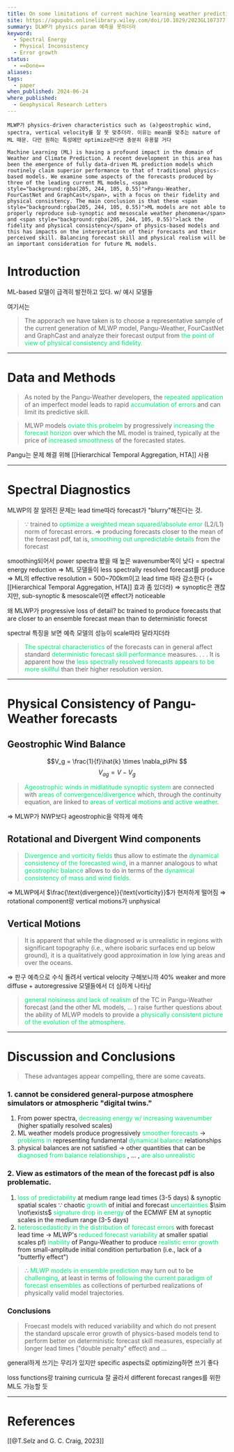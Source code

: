 ```yaml
---
title: On some limitations of current machine learning weather prediction models
site: https://agupubs.onlinelibrary.wiley.com/doi/10.1029/2023GL107377
summary: DLWP가 physics param 예측을 못하더라
keyword:
  - Spectral Energy
  - Physical Inconsistency
  - Error growth
status:
  - ==Done==
aliases: 
tags:
  - paper
when_published: 2024-06-24
where_published:
  - Geophysical Research Letters
---
```

```ad-summary
MLWP가 physics-driven characteristics such as (a)geostrophic wind, spectra, vertical velocity를 잘 못 맞추더라. 이유는 mean을 맞추는 nature of ML 때문. 다만 원하는 특성에만 optimize한다면 충분히 유용할 거다
```

```ad-abstract
Machine Learning (ML) is having a profound impact in the domain of Weather and Climate Prediction. A recent development in this area has been the emergence of fully data‐driven ML prediction models which routinely claim superior performance to that of traditional physics‐based models. We examine some aspects of the forecasts produced by three of the leading current ML models, <span style="background:rgba(205, 244, 105, 0.55)">Pangu‐Weather, FourCastNet and GraphCast</span>, with a focus on their fidelity and physical consistency. The main conclusion is that these <span style="background:rgba(205, 244, 105, 0.55)">ML models are not able to properly reproduce sub‐synoptic and mesoscale weather phenomena</span> and <span style="background:rgba(205, 244, 105, 0.55)">lack the fidelity and physical consistency</span> of physics‐based models and this has impacts on the interpretation of their forecasts and their perceived skill. Balancing forecast skill and physical realism will be an important consideration for future ML models.
```

# Introduction
ML-based  모델이 급격히 발전하고 있다.
w/ 예시 모델들

여기서는
> The apporach we have taken is to choose a representative sample of the current generation of MLWP model, Pangu-Weather, FourCastNet and GraphCast and analyze their forecast output from<font color="#00e676"> the point of view of physical consistency and fidelity.</font> 

---
# Data and Methods
> As noted by the Pangu-Weather developers, the <font color="#00e676">repeated application</font> of an imperfect model leads to rapid <font color="#00e676">accumulation of errors</font> and can limit its predictive skill. 

> MLWP models <font color="#00e676">oviate this probelm </font>by progressively<font color="#00e676"> increasing the forecast horizon </font>over which the ML model is trained, typically at the price of <font color="#00e676">increased smoothness</font> of the forecasted states.

Pangu는 문제 해결 위해 [[Hierarchical Temporal Aggregation, HTA]] 사용

---
# Spectral Diagnostics
MLWP의 잘 알려진 문제는 lead time따라 forecast가 "blurry"해진다는 것.

> $\because$ trained to<font color="#00e676"> optimize a weighted mean squared/absolute error</font> (L2/L1) norm of forecast errors.
> $\Rightarrow$ producing forecasts closer to the mean of the forecast pdf, tat is, <font color="#00e676">smoothing out unpredictable details</font> from the forecast

smoothing되어서 power spectra 봤을 때 높은 wavenumber쪽이 낮다 = spectral energy reduction
$\Rightarrow$ ML 모델들이 less spectrally resolved forecast를 produce
$\Rightarrow$ ML의 effective resolution = 500~700km이고 lead time 따라 감소한다
(+[[Hierarchical Temporal Aggregation, HTA]] 효과 좀 있더라)
$\Rightarrow$ synoptic은 괜찮지만, sub-synoptic & mesoscale이면 effect가 noticeable

왜 MLWP가 progressive loss of detail?
bc trained to produce forecasts that are closer to an ensemble forecast mean than to deterministic forecst

spectral 특징을 보면 예측 모델의 성능이 scale따라 달라지더라

> <font color="#00e676">The spectral characteristics</font> of the forecasts can in general affect standard <font color="#00e676">deterministic forecast skill performance</font> measures. 
> . . .
> It is apparent how the <font color="#00e676">less spectrally resolved forecasts appears to be more skillful</font> than their higher resolution version.

---
# Physical Consistency of Pangu-Weather forecasts

## Geostrophic Wind Balance
$$V_g = \frac{1}{f}\hat{k} \times \nabla_p\Phi $$
$$V_{ag} = V - V_g$$
> <font color="#00e676">Ageostrophic winds in midlatitude synoptic system</font> are connected with <font color="#00e676">areas of convergence/divergence</font> which, through the continuity equation, are linked to <font color="#00e676">areas of vertical motions and active weather</font>.

$\Rightarrow$ MLWP가 NWP보다  ageostrophic을 약하게 예측 

## Rotational and Divergent Wind components
> <font color="#00e676">Divergence and vorticity fields </font>thus allow to estimate the <font color="#00e676">dynamical consistency of the forecasted wind</font>, in a manner analogous to what<font color="#00e676"> geostrophic balance </font>allows to do in terms of the <font color="#00e676">dynamical consistency of mass and wind fields.</font>

$\Rightarrow$ MLWP에서 $\frac{\text{divergence}}{\text{vorticity}}$가 현저하게 떨어짐
$\Rightarrow$ rotational component랑 vertical motions가 unphysical 

## Vertical Motions
> It is apparent that while the diagnosed $w$ is unrealistic in regions with significant topography (i.e., where isobaric surfaces end up below ground), it is a qualitatively good approximation in low lying areas and over the oceans.

$\Rightarrow$ 판구 예측으로 수식 돌려서 vertical velocity 구해보니까 40% weaker and more diffuse
\+ autoregressive 모델들에서 더 심하게 나타남

><font color="#00e676"> general noisiness and lack of realism </font>of the TC in Pangu-Weather forecast (and the other ML models, ... ) raise further questions about the ability of MLWP models to provide a <font color="#00e676">physically consistent picture of the evolution of the atmosphere</font>.
---
# Discussion and Conclusions
> These advantages appear compelling, there are some caveats.

### 1. cannot be considered general-purpose atmosphere simulators or atmospheric "digital twins."
1) From power spectra, <font color="#00e676">decreasing energy w/ increasing wavenumber</font> (higher spatially resolved scales)
2) ML weather models produce progressively <font color="#00e676">smoother forecasts</font>
   $\rightarrow$ <font color="#00e676">problems in</font> representing fundamental <font color="#00e676">dynamical balance</font> relationships
3) physical balances are not satisfied 
   $\rightarrow$ other quantities that can be <font color="#00e676">diagnosed from balance relationships</font> , ... , <font color="#00e676">are also unrealistic</font>

### 2. View as estimators of the mean of the forecast pdf is also problematic.
1) <font color="#00e676">loss of predictability </font>at medium range lead times (3-5 days) & synoptic spatial scales 
   $\because$ chaotic <font color="#00e676">growth</font> of initial and forecast <font color="#00e676">uncertainties</font>
   $\sim \not\exists$ <font color="#00e676">signature drop in energy</font> of the ECMWF EM at synoptic scales in the medium range (3-5 days) 
2) <font color="#00e676">heteroscedasticity in the distribution of forecast errors </font>with forecast lead time
   $\rightarrow$ MLWP's<font color="#00e676"> reduced forecast variability</font> at smaller spatial scales
   pf) <font color="#00e676">inability</font> of Pangu-Weather to produce <font color="#00e676">realistic error growth</font> from small-amplitude initial condition perturbation (i.e., lack of a "butterfly effect")
   
> $\therefore$ <font color="#00e676">MLWP models in ensemble prediction</font> may turn out to be <font color="#00e676">challenging</font>, at least in terms of <font color="#00e676">following the current paradigm of forecast ensembles </font>as collections of perturbed realizations of physically valid model trajectories.

### Conclusions
> Froecast models with reduced variability and which do not present the standard upscale error growth of physics-based models tend to perform better on deterministic forecast skill measures, especially at longer lead times ("double penalty" effect) and ...

general하게 쓰기는 무리가 있지만 specific aspects로 optimizing하면 쓰기 좋다

loss functions랑 training curricula 잘 골라서 different forecast ranges를 위한 ML도 가능할 듯



---
# References
[[@T.Selz and G. C. Craig, 2023]]
